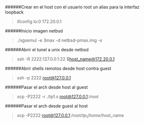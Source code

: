######Crear en el host con el usuario root un alias para la interfaz loopback
>ifconfig lo:0 172.20.0.1

######Inicio imagen netbsd
>./xgxemul -e 3max -d netbsd-pmax.img -x

######Abrir el tunel a unix desde netbsd
>ssh -R 2222:127.0.0.1:22 $host_name@172.20.0.1

######Abrir shells remotos desde host contra guest
>ssh -p 2222 root@127.0.0.1

######Pasar el arch desde host al guest
>scp -P2222 -r ./tp1.s root@127.0.0.1:/root

######Pasar el arch desde guest al host
>scp -P2222 root@127.0.0.1:/root/$tp_1 /home/$host_name

